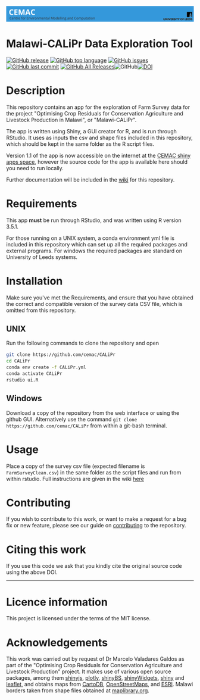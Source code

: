 <!-- image header -->
<div align="center">
<a href="https://www.cemac.leeds.ac.uk/">
  <img src="https://github.com/cemac/cemac_generic/blob/master/Images/cemac.png"></a>
  <br>
</div>

# Malawi-CALiPr Data Exploration Tool #

[![GitHub release](https://img.shields.io/github/release/cemac/CALiPr.svg)](https://github.com/cemac/CALiPr/releases) [![GitHub top language](https://img.shields.io/github/languages/top/cemac/CALiPr.svg)](https://github.com/cemac/CALiPr) [![GitHub issues](https://img.shields.io/github/issues/cemac/CALiPr.svg)](https://github.com/cemac/cemac_generic/CALiPr) [![GitHub last commit](https://img.shields.io/github/last-commit/cemac/CALiPr.svg)](https://github.com/cemac/CALiPr/commits/master) [![GitHub All Releases](https://img.shields.io/github/downloads/cemac/CALiPr/total.svg)](https://github.com/cemac/CALiPr/releases)![GitHub](https://img.shields.io/github/license/cemac/CALiPr.svg)[![DOI](https://zenodo.org/badge/192755973.svg)](https://zenodo.org/badge/latestdoi/192755973)


# Description #

This repository contains an app for the exploration of Farm Survey data for the project "Optimising Crop Residuals for Conservation Agriculture and Livestock Production in Malawi", or "Malawi-CALiPr". 

The app is written using Shiny, a GUI creator for R, and is run through RStudio. It uses as inputs the csv and shape files included in this repository, which should be kept in the same folder as the R script files.

Version 1.1 of the app is now accessible on the internet at the [CEMAC shiny apps space](https://cemac.shinyapps.io/CALiPr), however the source code for the app is available here should you need to run locally.

Further documentation will be included in the [wiki](https://github.com/cemac/CALiPr/wiki) for this repository.

# Requirements #
This app **must** be run through RStudio, and was written using R version 3.5.1. 

For those running on a UNIX system, a conda environment yml file is included in this repository which can set up all the required packages and external programs. For windows the required packages are standard on University of Leeds systems.

# Installation #

Make sure you've met the Requirements, and ensure that you have obtained the correct and compatible version of the survey data CSV file, which is omitted from this repository.

## UNIX ##

Run the following commands to clone the repository and open 

```bash
git clone https://github.com/cemac/CALiPr
cd CALiPr
conda env create -f CALiPr.yml
conda activate CALiPr
rstudio ui.R
```
## Windows ##

Download a copy of the repository from the web interface or using the github GUI. Alternatively use the command `git clone  https://github.com/cemac/CALiPr` from within a git-bash terminal.

# Usage #

Place a copy of the survey csv file (expected filename is `FarmSurveyClean.csv`) in the same folder as the script files and run from within rstudio. Full instructions are given in the wiki [here](https://github.com/cemac/CALiPr/wiki/Running-the-app)

# Contributing #

If you wish to contribute to this work, or want to make a request for a bug fix or new feature, please see our guide on [contributing](https://github.com/cemac/CALiPr/blob/master/CONTRIBUTING.md) to the repository.

# Citing this work #

If you use this code we ask that you kindly cite the original source code using the above DOI.

<hr>

# Licence information #

This project is licensed under the terms of the MIT license.

# Acknowledgements #

This work was carried out by request of Dr Marcelo Valadares Galdos as part of the "Optimising Crop Residuals for Conservation Agriculture and Livestock Production" project. It makes use of various open source packages, among them [shinyjs](https://deanattali.com/shinyjs/), [plotly](https://plot.ly/r/), [shinyBS](https://ebailey78.github.io/shinyBS/), [shinyWidgets](https://github.com/dreamRs/shinyWidgets), [shiny](http://shiny.rstudio.com/) and [leaflet](https://leafletjs.com/), and obtains maps from [CartoDB](https://carto.com/attribution/), [OpenStreetMaps](https://www.openstreetmap.org/copyright), and [ESRI](https://www.esri.com/en-us/home). Malawi borders taken from shape files obtained at [maplibrary.org](http://www.maplibrary.org/library/stacks/Africa/Malawi/index.htm).
